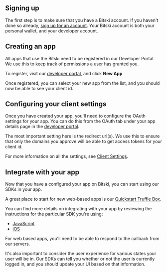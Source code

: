 ## Signing up

The first step is to make sure that you have a Bitski account. If you haven't done so already, <a href="https://bitski.com/signup" target="_blank">sign up for an account</a>. Your Bitski account is both your personal wallet, and your developer account.

## Creating an app

All apps that use the Bitski need to be registered in our Developer Portal. We use this to keep track of permissions a user has granted you.

To register, visit our <a href="https://developer.bitski.com" target="_blank">developer portal</a>, and click **New App**.

Once registered, you can select your new app from the list, and you should now be able to see your client id.

## Configuring your client settings

Once you have created your app, you'll need to configure the OAuth settings for your app. You can do this from the OAuth tab under your app details page in the <a href="https://developer.bitski.com" target="_blank">developer portal</a>.

The most important setting here is the redirect url(s). We use this to ensure that only the domains you approve will be able to get access tokens for your client id.

For more information on all the settings, see [Client Settings](client-settings.md).

## Integrate with your app

Now that you have a configured your app on Bitski, you can start using our SDKs in your app.

A great place to start for new web-based apps is our <a href="https://github.com/BitskiCo/quickstart" target="_blank">Quickstart Truffle Box</a>.

You can find more details on integrating with your app by reviewing the instructions for the particular SDK you're using:

- <a href="https://github.com/BitskiCo/bitski-js" target="_blank">JavaScript</a>
- <a href="https://github.com/BitskiCo/bitski-ios" target="_blank">iOS</a>

For web based apps, you'll need to be able to respond to the callback from our servers.

It's also important to consider the user experience for various states your user will be in. Our SDKs can tell you whether or not the user is currently logged in, and you should update your UI based on that information.
